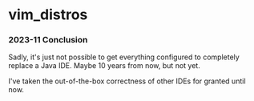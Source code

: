 # vim_distros

### 2023-11 Conclusion
Sadly, it's just not possible to get everything configured to completely replace a Java IDE. Maybe 10 years from now, but not yet.

I've taken the out-of-the-box correctness of other IDEs for granted until now.
